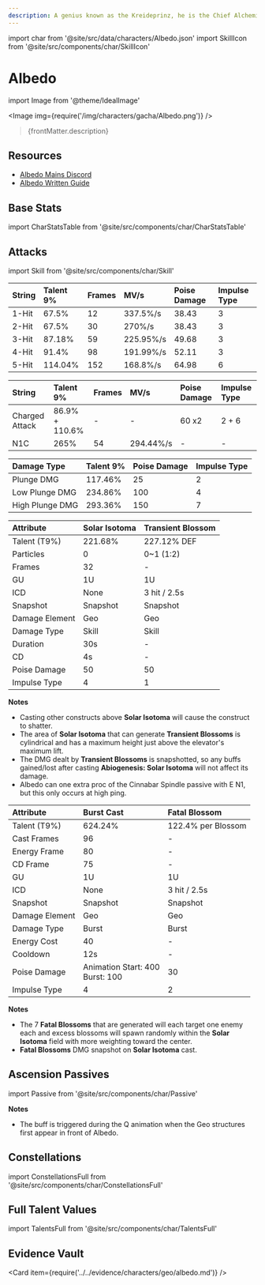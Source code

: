 ```yaml
---
description: A genius known as the Kreideprinz, he is the Chief Alchemist and Captain of the Investigation Team of the Knights of Favonius.
---
```


import char from '@site/src/data/characters/Albedo.json'
import SkillIcon from '@site/src/components/char/SkillIcon'

# Albedo

import Image from '@theme/IdealImage'

<Image img={require('/img/characters/gacha/Albedo.png')} />
<blockquote>{frontMatter.description}</blockquote>

## Resources

* [Albedo Mains Discord](https://discord.gg/uHV2ZCfPXU)
* [Albedo Written Guide](https://keqingmains.com/albedo/)

## Base Stats

import CharStatsTable from '@site/src/components/char/CharStatsTable'

<CharStatsTable char={char} />

## Attacks

import Skill from '@site/src/components/char/Skill'

<Tabs>
<TabItem value='na' label='Normal Attacks'>
<SkillIcon char={char} skill='na' />
<div class='talent-columns'>
<Skill char={char} skill='na' sectionFilter='Normal Attack' />

| String | Talent 9% | Frames | MV/s      | Poise Damage | Impulse Type |
| :----- | :-------- | :----- | :-------- | :----------- | :----------- |
| 1-Hit  | 67.5%     | 12     | 337.5%/s  | 38.43        | 3            |
| 2-Hit  | 67.5%     | 30     | 270%/s    | 38.43        | 3            |
| 3-Hit  | 87.18%    | 59     | 225.95%/s | 49.68        | 3            |
| 4-Hit  | 91.4%     | 98     | 191.99%/s | 52.11        | 3            |
| 5-Hit  | 114.04%   | 152    | 168.8%/s  | 64.98        | 6            |

</div>
<div class='talent-columns'>
<Skill char={char} skill='na' sectionFilter='Charged Attack' />

| String         | Talent 9%      | Frames | MV/s      | Poise Damage | Impulse Type |
| :------------- | :------------- | :----- | :-------- | :----------- | :----------- |
| Charged Attack | 86.9% + 110.6% | -      | -         | 60 x2        | 2 + 6        |
| N1C            | 265%           | 54     | 294.44%/s | -            | -            |

</div>
<div class='talent-columns'>
<Skill char={char} skill='na' sectionFilter='Plunging Attack' />

| Damage Type     | Talent 9% | Poise Damage | Impulse Type |
| :-------------- | :-------- | :----------- | :----------- |
| Plunge DMG      | 117.46%   | 25           | 2            |
| Low Plunge DMG  | 234.86%   | 100          | 4            |
| High Plunge DMG | 293.36%   | 150          | 7            |

</div>

</TabItem>

<TabItem value='e' label='Skill'>
<SkillIcon char={char} skill='e' />
<div class='talent-columns'>
<Skill char={char} skill='e' />

| Attribute      | Solar Isotoma | Transient Blossom |
| :------------- | :------------ | :---------------- |
| Talent \(T9%\) | 221.68%       | 227.12% DEF       |
| Particles      | 0             | 0~1 \(1:2\)       |
| Frames         | 32            | -                 |
| GU             | 1U            | 1U                |
| ICD            | None          | 3 hit / 2.5s      |
| Snapshot       | Snapshot      | Snapshot          |
| Damage Element | Geo           | Geo               |
| Damage Type    | Skill         | Skill             |
| Duration       | 30s           | -                 |
| CD             | 4s            | -                 |
| Poise Damage   | 50            | 50                |
| Impulse Type   | 4             | 1                 |

</div>

**Notes**

* Casting other constructs above **Solar Isotoma** will cause the construct to shatter.
* The area of **Solar Isotoma** that can generate **Transient Blossoms** is cylindrical and has a maximum height just above the elevator's maximum lift.
* The DMG dealt by **Transient Blossoms** is snapshotted, so any buffs gained/lost after casting **Abiogenesis: Solar Isotoma** will not affect its damage.
* Albedo can one extra proc of the Cinnabar Spindle passive with E N1, but this only occurs at high ping.

</TabItem>

<TabItem value='q' label='Burst'>
<SkillIcon char={char} skill='q' />
<div class='talent-columns'>
<Skill char={char} skill='q'/>

| Attribute      | Burst Cast                            | Fatal Blossom      |
| :------------- | :------------------------------------ | :----------------- |
| Talent \(T9%\) | 624.24%                               | 122.4% per Blossom |
| Cast Frames    | 96                                    | -                  |
| Energy Frame   | 80                                    | -                  |
| CD Frame       | 75                                    | -                  |
| GU             | 1U                                    | 1U                 |
| ICD            | None                                  | 3 hit / 2.5s       |
| Snapshot       | Snapshot                              | Snapshot           |
| Damage Element | Geo                                   | Geo                |
| Damage Type    | Burst                                 | Burst              |
| Energy Cost    | 40                                    | -                  |
| Cooldown       | 12s                                   | -                  |
| Poise Damage   | Animation Start: 400 <br/> Burst: 100 | 30                 |
| Impulse Type   | 4                                     | 2                  |

</div>

**Notes**

* The 7 **Fatal Blossoms** that are generated will each target one enemy each and excess blossoms will spawn randomly within the **Solar Isotoma** field with more weighting toward the center.
* **Fatal Blossoms** DMG snapshot on **Solar Isotoma** cast.

</TabItem>
</Tabs>

## Ascension Passives

import Passive from '@site/src/components/char/Passive'

<Tabs>
<TabItem value='passive' label='Passive'>
<Passive char={char} passive={2} />
</TabItem>

<TabItem value='a1' label='Ascension 1'>
<Passive char={char} passive={0} />
</TabItem>

<TabItem value="a4" label="Ascension 4">
<Passive char={char} passive={1} />

**Notes**

* The buff is triggered during the Q animation when the Geo structures first appear in front of Albedo.

</TabItem>
</Tabs>

## Constellations

import ConstellationsFull from '@site/src/components/char/ConstellationsFull'

<ConstellationsFull char={char} />

## Full Talent Values

import TalentsFull from '@site/src/components/char/TalentsFull'

<TalentsFull char={char} />

## Evidence Vault

<Card item={require('../../evidence/characters/geo/albedo.md')} />
